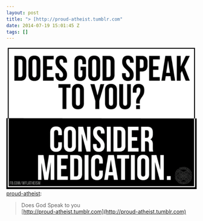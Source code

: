 ```yaml
---
layout: post
title: "> [http://proud-atheist.tumblr.com"
date: 2014-07-19 15:01:45 Z
tags: []
---
```

![](/media/2014/07/92241790307.png)
[proud-atheist](http://proud-atheist.tumblr.com/post/92120303980/does-god-speak-to-you):

> Does God Speak to you  
> [http://proud-atheist.tumblr.com](http://proud-atheist.tumblr.com)
